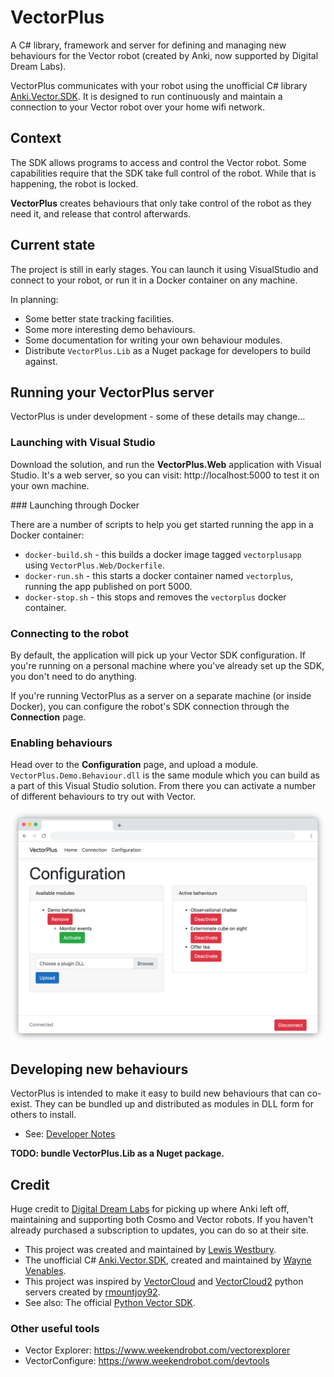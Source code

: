 # VectorPlus

A C# library, framework and server for defining and managing new behaviours for the Vector robot (created by Anki, now supported by Digital Dream Labs).

VectorPlus communicates with your robot using the unofficial C# library [Anki.Vector.SDK](https://codaris.github.io/Anki.Vector.SDK/). It is designed to run continuously and maintain a connection to your Vector robot over your home wifi network.

## Context

The SDK allows programs to access and control the Vector robot. Some capabilities require that the SDK take full control of the robot. While that is happening, the robot is locked.

__VectorPlus__ creates behaviours that only take control of the robot as they need it, and release that control afterwards.

## Current state

The project is still in early stages. You can launch it using VisualStudio and connect to your robot, or run it in a Docker container on any machine.

In planning:

* Some better state tracking facilities.
* Some more interesting demo behaviours.
* Some documentation for writing your own behaviour modules.
* Distribute `VectorPlus.Lib` as a Nuget package for developers to build against.

## Running your VectorPlus server

VectorPlus is under development - some of these details may change...

### Launching with Visual Studio

Download the solution, and run the __VectorPlus.Web__ application with Visual Studio. It's a web server, so you can visit: http://localhost:5000 to test it on your own machine.

### Launching through Docker

There are a number of scripts to help you get started running the app in a Docker container:

* `docker-build.sh` - this builds a docker image tagged `vectorplusapp` using `VectorPlus.Web/Dockerfile`.
* `docker-run.sh` - this starts a docker container named `vectorplus`, running the app published on port 5000. 
* `docker-stop.sh` - this stops and removes the `vectorplus` docker container.

### Connecting to the robot

By default, the application will pick up your Vector SDK configuration. If you're running on a personal machine where you've already set up the SDK, you don't need to do anything.

If you're running VectorPlus as a server on a separate machine (or inside Docker), you can configure the robot's SDK connection through the __Connection__ page.

### Enabling behaviours

Head over to the __Configuration__ page, and upload a module. `VectorPlus.Demo.Behaviour.dll` is the same module which you can build as a part of this Visual Studio solution. From there you can activate a number of different behaviours to try out with Vector.

![Demo behaviours](Screenshots/2020-05-19_behaviours.png)

## Developing new behaviours

VectorPlus is intended to make it easy to build new behaviours that can co-exist. They can be bundled up and distributed as modules in DLL form for others to install.

* See: [Developer Notes](DeveloperNotes.md)

__TODO: bundle VectorPlus.Lib as a Nuget package.__

## Credit

Huge credit to [Digital Dream Labs](https://www.digitaldreamlabs.com/) for picking up where Anki left off, maintaining and supporting both Cosmo and Vector robots. If you haven't already purchased a subscription to updates, you can do so at their site.

* This project was created and maintained by [Lewis Westbury](https://twitter.com/instantiator).
* The unofficial C# [Anki.Vector.SDK](https://codaris.github.io/Anki.Vector.SDK/), created and maintained by [Wayne Venables](https://github.com/codaris).
* This project was inspired by [VectorCloud](https://github.com/rmountjoy92/VectorCloud) and [VectorCloud2](https://github.com/rmountjoy92/VectorCloud2) python servers created by [rmountjoy92](https://github.com/rmountjoy92).
* See also: The official [Python Vector SDK](https://developer.anki.com/vector/docs/index.html).

### Other useful tools

* Vector Explorer: https://www.weekendrobot.com/vectorexplorer
* VectorConfigure: https://www.weekendrobot.com/devtools
